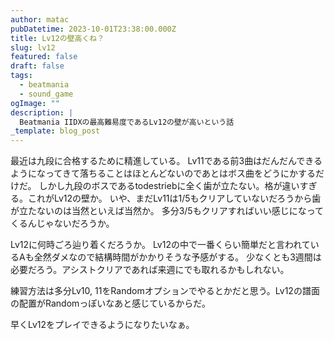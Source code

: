 ```yaml
---
author: matac
pubDatetime: 2023-10-01T23:38:00.000Z
title: Lv12の壁高くね？
slug: lv12
featured: false
draft: false
tags:
  - beatmania
  - sound_game
ogImage: ""
description: |
  Beatmania IIDXの最高難易度であるLv12の壁が高いという話
_template: blog_post
---
```


最近は九段に合格するために精進している。
Lv11である前3曲はだんだんできるようになってきて落ちることはほとんどないのであとはボス曲をどうにかするだけだ。
しかし九段のボスであるtodestriebに全く歯が立たない。格が違いすぎる。これがLv12の壁か。
いや、まだLv11は1/5もクリアしていないだろうから歯が立たないのは当然といえば当然か。
多分3/5もクリアすればいい感じになってくるんじゃないだろうか。

Lv12に何時ごろ辿り着くだろうか。
Lv12の中で一番くらい簡単だと言われているAも全然ダメなので結構時間がかかりそうな予感がする。
少なくとも3週間は必要だろう。アシストクリアであれば来週にでも取れるかもしれない。

練習方法は多分Lv10, 11をRandomオプションでやるとかだと思う。Lv12の譜面の配置がRandomっぽいなあと感じているからだ。

早くLv12をプレイできるようになりたいなぁ。
